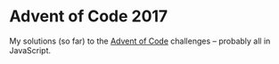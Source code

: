 # Advent of Code 2017

My solutions (so far) to the [Advent of Code](http://adventofcode.com/) challenges – probably all in JavaScript.

